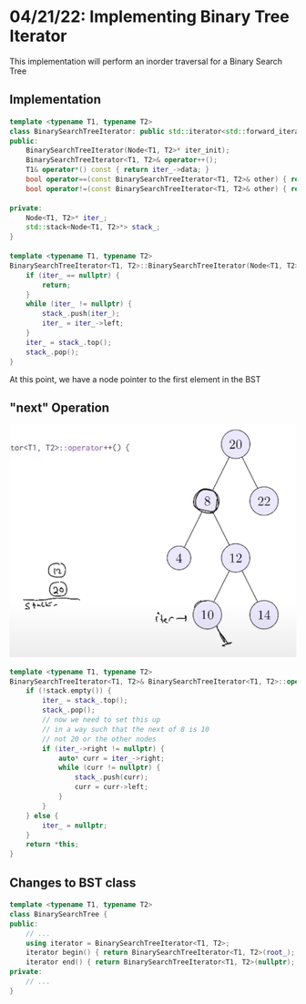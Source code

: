 # 04/21/22: Implementing Binary Tree Iterator
This implementation will perform an inorder traversal for a Binary Search Tree

## Implementation
```cpp
template <typename T1, typename T2>
class BinarySearchTreeIterator: public std::iterator<std::forward_iterator_tag, T1> {
public:
    BinarySearchTreeIterator(Node<T1, T2>* iter_init);
    BinarySearchTreeIterator<T1, T2>& operator++();
    T1& operator*() const { return iter_->data; }
    bool operator==(const BinarySearchTreeIterator<T1, T2>& other) { return (iter_ == other.iter_); }
    bool operator!=(const BinarySearchTreeIterator<T1, T2>& other) { return !(iter_ == other.iter_); }

private:
    Node<T1, T2>* iter_;
    std::stack<Node<T1, T2>*> stack_;
}

template <typename T1, typename T2>
BinarySearchTreeIterator<T1, T2>::BinarySearchTreeIterator(Node<T1, T2>* iter_init): iter_(iter_init) {
    if (iter_ == nullptr) {
        return;
    }
    while (iter_ != nullptr) {
        stack_.push(iter_);
        iter_ = iter_->left;
    }
    iter_ = stack_.top();
    stack_.pop();
}
```
At this point, we have a node pointer to the first element in the BST

## "next" Operation
![Image](/Images/BST_iterator.png)
```cpp
template <typename T1, typename T2>
BinarySearchTreeIterator<T1, T2>& BinarySearchTreeIterator<T1, T2>::operator++() {
    if (!stack.empty()) {
        iter_ = stack_.top();
        stack_.pop();
        // now we need to set this up 
        // in a way such that the next of 8 is 10
        // not 20 or the other nodes 
        if (iter_->right != nullptr) {
            auto* curr = iter_->right;
            while (curr != nullptr) {
                stack_.push(curr);
                curr = curr->left;
            }
        } 
    } else {
        iter_ = nullptr;
    }
    return *this;
}
```

## Changes to BST class
```cpp
template <typename T1, typename T2>
class BinarySearchTree {
public:
    // ...
    using iterator = BinarySearchTreeIterator<T1, T2>;
    iterator begin() { return BinarySearchTreeIterator<T1, T2>(root_); }
    iterator end() { return BinarySearchTreeIterator<T1, T2>(nullptr); }
private:
    // ...
}
```